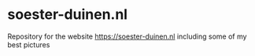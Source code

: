 # soester-duinen.nl
Repository for the website https://soester-duinen.nl including some of my best pictures
